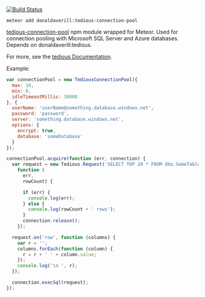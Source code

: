 [![Build Status](https://travis-ci.org/donaldaverill/meteor-package-tedious-connection-pool.svg)](https://travis-ci.org/donaldaverill/meteor-package-tedious-connection-pool)
```
meteor add donaldaverill:tedious-connection-pool
```
[tedious-connection-pool](https://www.npmjs.org/package/tedious-connection-pool) npm module wrapped for Meteor. Used for connection pooling with Microsoft SQL Server and Azure databases. Depends on donaldaverill:tedious.

For more, see the [tedious Documentation](http://pekim.github.io/tedious/index.html).

Example:
```js
var connectionPool = new TediousConnectionPool({
  max: 10,
  min: 0,
  idleTimeoutMillis: 30000
}, {
  userName: 'userName@something.database.windows.net',
  password: 'password',
  server: 'something.database.windows.net',
  options: {
    encrypt: true,
    database: 'someDatabase'
  }
});

connectionPool.acquire(function (err, connection) {
  var request = new Tedious.Request('SELECT TOP 20 * FROM dbo.SomeTable',
    function (
      err,
      rowCount) {

      if (err) {
        console.log(err);
      } else {
        console.log(rowCount + ' rows');
      }
      connection.release();
    });

  request.on('row', function (columns) {
    var r = '';
    columns.forEach(function (column) {
      r = r + ' ' + column.value;
    });
    console.log('\n ', r);
  });

  connection.execSql(request);
});
```
